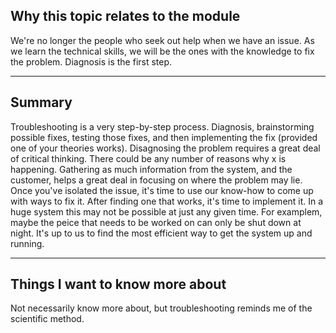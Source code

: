 ## Why this topic relates to the module
We're no longer the people who seek out help when we have an issue. As we learn the technical skills, we will be the ones with the knowledge to fix the problem. Diagnosis is the first step.
***
## Summary
Troubleshooting is a very step-by-step process. Diagnosis, brainstorming possible fixes, testing those fixes, and then implementing the fix (provided one of your theories works). Disagnosing the problem requires a great deal of critical thinking. There could be any number of reasons why x is happening. Gathering as much information from the system, and the customer, helps a great deal in focusing on where the problem may lie. Once you've isolated the issue, it's time to use our know-how to come up with ways to fix it. After finding one that works, it's time to implement it. In a huge system this may not be possible at just any given time. For examplem, maybe the peice that needs to be worked on can only be shut down at night. It's up to us to find the most efficient way to get the system up and running.
***
## Things I want to know more about
Not necessarily know more about, but troubleshooting reminds me of the scientific method.